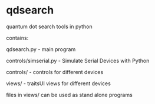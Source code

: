 qdsearch
=========

quantum dot search tools in python

contains:

qdsearch.py - main program

controls/simserial.py - Simulate Serial Devices with Python

controls/ - controls for different devices 

views/ - traitsUI views for different devices

files in views/ can be used as stand alone programs
